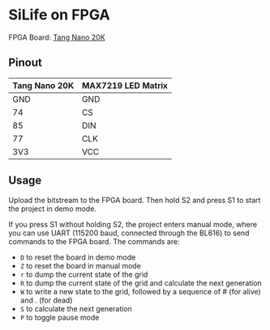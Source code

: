 # SiLife on FPGA

FPGA Board: [Tang Nano 20K](https://wiki.sipeed.com/hardware/en/tang/tang-nano-20k/nano-20k.html)

## Pinout

| Tang Nano 20K | MAX7219 LED Matrix |
|---------------|--------------------|
| GND           | GND                |
| 74            | CS                 |
| 85            | DIN                |
| 77            | CLK                |
| 3V3           | VCC                |

## Usage

Upload the bitstream to the FPGA board. Then hold S2 and press S1 to start the project in demo mode.

If you press S1 without holding S2, the project enters manual mode, where you can use UART (115200 baud,
connected through the BL616) to send commands to the FPGA board. The commands are:

- `D` to reset the board in demo mode
- `Z` to reset the board in manual mode
- `r` to dump the current state of the grid
- `R` to dump the current state of the grid and calculate the next generation
- `W` to write a new state to the grid, followed by a sequence of # (for alive) and . (for dead)
- `S` to calculate the next generation
- `P` to toggle pause mode
